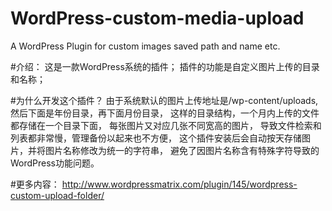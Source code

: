 # WordPress-custom-media-upload

A WordPress Plugin for custom images saved path and name etc.

#介绍：
这是一款WordPress系统的插件；
插件的功能是自定义图片上传的目录和名称；

#为什么开发这个插件？
由于系统默认的图片上传地址是/wp-content/uploads,
然后下面是年份目录，再下面月份目录，
这样的目录结构，一个月内上传的文件都存储在一个目录下面，
每张图片又对应几张不同宽高的图片，
导致文件检索和列表都非常慢，管理备份以起来也不方便，
这个插件安装后会自动按天存储图片，并将图片名称修改为统一的字符串，
避免了因图片名称含有特殊字符导致的WordPress功能问题。


#更多内容：
http://www.wordpressmatrix.com/plugin/145/wordpress-custom-upload-folder/

